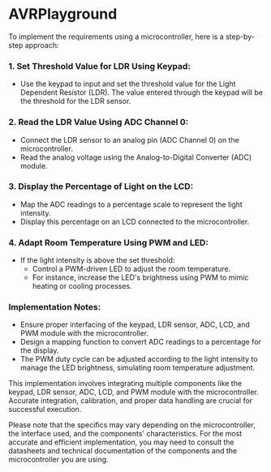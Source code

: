 # AVRPlayground
To implement the requirements using a microcontroller, here is a step-by-step approach:

### 1. Set Threshold Value for LDR Using Keypad:
- Use the keypad to input and set the threshold value for the Light Dependent Resistor (LDR). The value entered through the keypad will be the threshold for the LDR sensor.

### 2. Read the LDR Value Using ADC Channel 0:
- Connect the LDR sensor to an analog pin (ADC Channel 0) on the microcontroller.
- Read the analog voltage using the Analog-to-Digital Converter (ADC) module.

### 3. Display the Percentage of Light on the LCD:
- Map the ADC readings to a percentage scale to represent the light intensity.
- Display this percentage on an LCD connected to the microcontroller.

### 4. Adapt Room Temperature Using PWM and LED:
- If the light intensity is above the set threshold:
  - Control a PWM-driven LED to adjust the room temperature.
  - For instance, increase the LED's brightness using PWM to mimic heating or cooling processes.

### Implementation Notes:
- Ensure proper interfacing of the keypad, LDR sensor, ADC, LCD, and PWM module with the microcontroller.
- Design a mapping function to convert ADC readings to a percentage for the display.
- The PWM duty cycle can be adjusted according to the light intensity to manage the LED brightness, simulating room temperature adjustment.

This implementation involves integrating multiple components like the keypad, LDR sensor, ADC, LCD, and PWM module with the microcontroller. Accurate integration, calibration, and proper data handling are crucial for successful execution.

Please note that the specifics may vary depending on the microcontroller, the interface used, and the components' characteristics. For the most accurate and efficient implementation, you may need to consult the datasheets and technical documentation of the components and the microcontroller you are using.